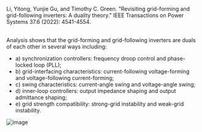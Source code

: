 Li, Yitong, Yunjie Gu, and Timothy C. Green. "Revisiting grid-forming and grid-following inverters: A duality theory." IEEE Transactions on Power Systems 37.6 (2022): 4541-4554.

<br>Analysis shows that the grid-forming and grid-following inverters are duals of each other in several ways including: 
- a) synchronization controllers: frequency droop control and phase-locked loop (PLL); 
- b) grid-interfacing characteristics: current-following voltage-forming and voltage-following current-forming; 
- c) swing characteristics: current-angle swing and voltage-angle swing; 
- d) inner-loop controllers: output impedance shaping and output admittance shaping;
- e) grid strength compatibility: strong-grid instability and weak-grid instability.

![image](https://github.com/MDerogarian/2023-Summer-Research-Plan/assets/74963406/26027e65-5b7f-484f-99a6-32d7e2ffa8a5)
